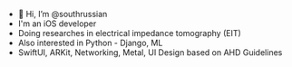 - 👋 Hi, I’m @southrussian
- I'm an iOS developer 
- Doing researches in electrical impedance tomography (EIT)
- Also interested in Python - Django, ML
- SwiftUI, ARKit, Networking, Metal, UI Design based on AHD Guidelines

<!---
southrussian/southrussian is a ✨ special ✨ repository because its `README.md` (this file) appears on your GitHub profile.
You can click the Preview link to take a look at your changes.
--->
